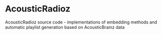 # AcousticRadioz
AcousticRadioz source code - implementations of embedding methods and automatic playlist generation based on AcousticBrainz data
